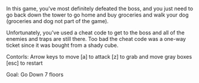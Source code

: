 In this game, you've most definitely defeated the boss, and you just need to go back down the tower to go home and buy groceries and walk your dog (groceries and dog not part of the game).

Unfortunately, you've used a cheat code to get to the boss and all of the enemies and traps are still there. Too bad the cheat code was a one-way ticket since it was bought from a shady cube.

Contorls:
Arrow keys to move
[a] to attack
[z] to grab and move gray boxes
[esc] to restart

Goal: Go Down 7 floors